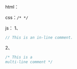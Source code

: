 html：
<!-- 我是 html 注释  -->  

css：`/* */` 

js：
1、
```js
// This is an in-line comment.
```
2、
```js
/* This is a
multi-line comment */
```